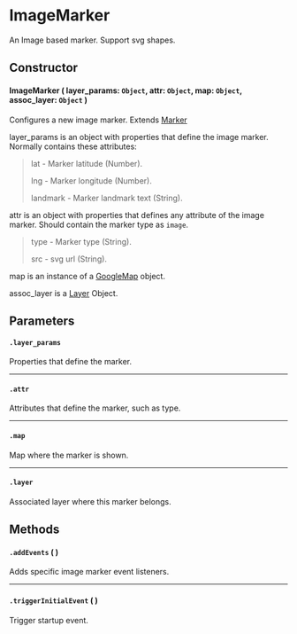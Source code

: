 # ImageMarker
An Image based marker. Support svg shapes.

## Constructor

#### ImageMarker ( layer_params: `Object`, attr: `Object`, map: `Object`, assoc_layer: `Object` )
 Configures a new image marker. Extends [Marker](/docs/docs/Layers/Markers/Marker.md)

 layer_params is an object with properties that define the image marker. Normally contains these attributes:

 > lat - Marker latitude (Number).
 >
 > lng - Marker longitude (Number).
 >
 > landmark - Marker landmark text (String).

 attr is an object with properties that defines any attribute of the image marker. Should contain the marker type as `image`.

 > type - Marker type (String).
 >
 > src - svg url (String).

 map is an instance of a [GoogleMap](https://developers.google.com/maps/documentation/javascript/reference#Map) object.

 assoc_layer is a [Layer](/docs/docs/Layers/Layer.md) Object.

## Parameters

#### `.layer_params`
  Properties that define the marker.

---
#### `.attr`
  Attributes that define the marker, such as type.

---
#### `.map`
  Map where the marker is shown.

---
#### `.layer`
  Associated layer where this marker belongs.

## Methods

#### `.addEvents` ( )
  Adds specific image marker event listeners.

---

#### `.triggerInitialEvent` ( )
  Trigger startup event.